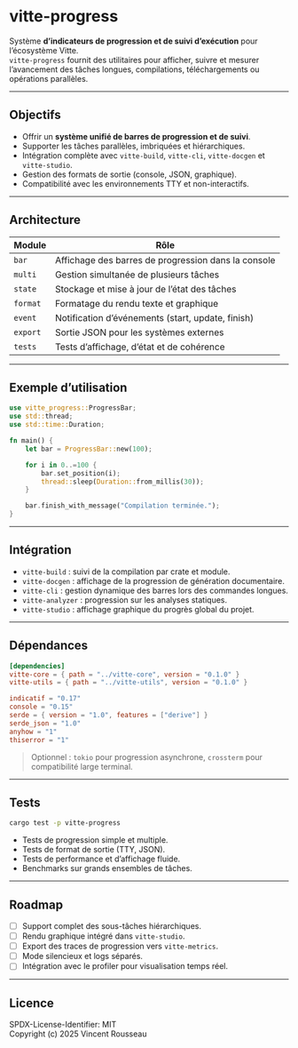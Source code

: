 

# vitte-progress

Système **d’indicateurs de progression et de suivi d’exécution** pour l’écosystème Vitte.  
`vitte-progress` fournit des utilitaires pour afficher, suivre et mesurer l’avancement des tâches longues, compilations, téléchargements ou opérations parallèles.

---

## Objectifs

- Offrir un **système unifié de barres de progression et de suivi**.  
- Supporter les tâches parallèles, imbriquées et hiérarchiques.  
- Intégration complète avec `vitte-build`, `vitte-cli`, `vitte-docgen` et `vitte-studio`.  
- Gestion des formats de sortie (console, JSON, graphique).  
- Compatibilité avec les environnements TTY et non-interactifs.

---

## Architecture

| Module        | Rôle |
|---------------|------|
| `bar`         | Affichage des barres de progression dans la console |
| `multi`       | Gestion simultanée de plusieurs tâches |
| `state`       | Stockage et mise à jour de l’état des tâches |
| `format`      | Formatage du rendu texte et graphique |
| `event`       | Notification d’événements (start, update, finish) |
| `export`      | Sortie JSON pour les systèmes externes |
| `tests`       | Tests d’affichage, d’état et de cohérence |

---

## Exemple d’utilisation

```rust
use vitte_progress::ProgressBar;
use std::thread;
use std::time::Duration;

fn main() {
    let bar = ProgressBar::new(100);

    for i in 0..=100 {
        bar.set_position(i);
        thread::sleep(Duration::from_millis(30));
    }

    bar.finish_with_message("Compilation terminée.");
}
```

---

## Intégration

- `vitte-build` : suivi de la compilation par crate et module.  
- `vitte-docgen` : affichage de la progression de génération documentaire.  
- `vitte-cli` : gestion dynamique des barres lors des commandes longues.  
- `vitte-analyzer` : progression sur les analyses statiques.  
- `vitte-studio` : affichage graphique du progrès global du projet.

---

## Dépendances

```toml
[dependencies]
vitte-core = { path = "../vitte-core", version = "0.1.0" }
vitte-utils = { path = "../vitte-utils", version = "0.1.0" }

indicatif = "0.17"
console = "0.15"
serde = { version = "1.0", features = ["derive"] }
serde_json = "1.0"
anyhow = "1"
thiserror = "1"
``` 

> Optionnel : `tokio` pour progression asynchrone, `crossterm` pour compatibilité large terminal.

---

## Tests

```bash
cargo test -p vitte-progress
```

- Tests de progression simple et multiple.  
- Tests de format de sortie (TTY, JSON).  
- Tests de performance et d’affichage fluide.  
- Benchmarks sur grands ensembles de tâches.

---

## Roadmap

- [ ] Support complet des sous-tâches hiérarchiques.  
- [ ] Rendu graphique intégré dans `vitte-studio`.  
- [ ] Export des traces de progression vers `vitte-metrics`.  
- [ ] Mode silencieux et logs séparés.  
- [ ] Intégration avec le profiler pour visualisation temps réel.

---

## Licence

SPDX-License-Identifier: MIT  
Copyright (c) 2025 Vincent Rousseau